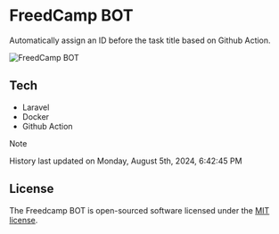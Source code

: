 # FreedCamp BOT

Automatically assign an ID before the task title based on Github Action.

![FreedCamp BOT](https://repository-images.githubusercontent.com/737932867/7d34798b-2680-471c-b089-a78a718d3d6a)

## Tech

- Laravel
- Docker
- Github Action

> [!NOTE]  
> History last updated on Monday, August 5th, 2024, 6:42:45 PM

## License

The Freedcamp BOT is open-sourced software licensed under the [MIT license](https://opensource.org/licenses/MIT).
